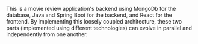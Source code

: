This is a movie review application's backend using MongoDb for the database, Java and Spring Boot for the backend, and React for the frontend. 
By implementing this loosely coupled architecture, these two parts (implemented using different technologies) can evolve in parallel and independently from one another. 
